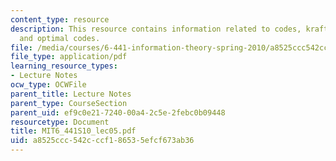 ```yaml
---
content_type: resource
description: This resource contains information related to codes, kraft inequality
  and optimal codes.
file: /media/courses/6-441-information-theory-spring-2010/a8525ccc542cccf186535efcf673ab36_MIT6_441S10_lec05.pdf
file_type: application/pdf
learning_resource_types:
- Lecture Notes
ocw_type: OCWFile
parent_title: Lecture Notes
parent_type: CourseSection
parent_uid: ef9c0e21-7240-00a4-2c5e-2febc0b09448
resourcetype: Document
title: MIT6_441S10_lec05.pdf
uid: a8525ccc-542c-ccf1-8653-5efcf673ab36
---
```


